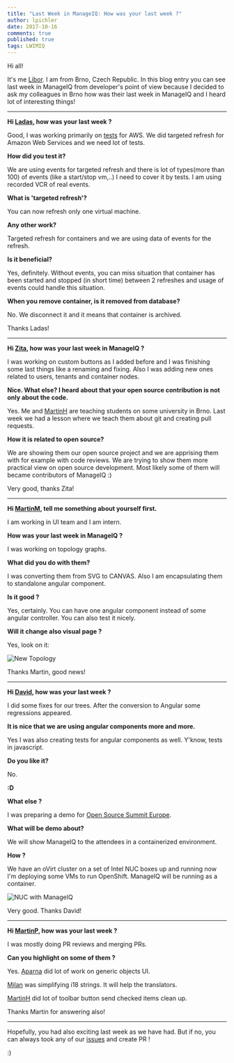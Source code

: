 ```yaml
---
title: "Last Week in ManageIQ: How was your last week ?"
author: lpichler
date: 2017-10-16
comments: true
published: true
tags: LWIMIQ
---
```


<intro>

Hi all!

It's me [Libor][lpichler]. I am from Brno, Czech Republic. In this blog entry you can see last week in ManageIQ from developer's point of view
because I decided to ask my colleagues in Brno how was their last week in ManageIQ and I heard lot of interesting things! 

---
**Hi [Ladas][lsmola],
how was your last week ?**

Good, I was working primarily on [tests][aws_test] for AWS.
We did targeted refresh for Amazon Web Services and we need lot of tests.

**How did you test it?**

We are using events for targeted refresh and there is lot of types(more than 100) of events (like a start/stop vm,..)
I need to cover it by tests. I am using recorded VCR of real events.

**What is 'targeted refresh'?**

You can now refresh only one virtual machine.

**Any other work?**

Targeted refresh for containers and we are using data of events for the refresh.

**Is it beneficial?**

Yes, definitely. Without events, you can miss situation that container has been started and stopped (in short time) 
between 2 refreshes and usage of events could handle this situation.

**When you remove container, is it removed from database?**

No. We disconnect it and it means that container is archived.

Thanks Ladas! 

---

**Hi [Zita][znemecko],
how was your last week in ManageIQ ?**

I was working on custom buttons as I added before and I was finishing some last things like a renaming and fixing.
Also I was adding new ones related to users, tenants and container nodes.

**Nice. What else? I heard about that your open source contribution is not only about the code.**

Yes. Me and [MartinH][himdel] are teaching students on some university in Brno. Last week we had a lesson where we teach them about git and
creating pull requests.

**How it is related to open source?**

We are showing them our open source project and we are apprising them with for example with code reviews. We are trying 
to show them more practical view on open source development. Most likely some of them will became contributors of ManageIQ :)

Very good, thanks Zita! 

---

**Hi [MartinM][Hyperkid123], tell me something about yourself first.**

I am working in UI team and I am intern.

**How was your last week in ManageIQ ?**

I was working on topology graphs.

**What did you do with them?**

I was converting them from SVG to CANVAS. Also I am encapsulating them to standalone angular component.

**Is it good ?**

Yes, certainly. You can have one angular component instead of some angular controller. You can also test it nicely.

**Will it change also visual page ?**

Yes, look on it:

![New Topology](/assets/images/blog/new-topology.png)

Thanks Martin, good news! 

---

**Hi [David][skateman],
how was your last week ?**

I did some fixes for our trees. After the conversion to Angular some regressions appeared.

**It is nice that we are using angular components more and more.**

Yes I was also creating tests for angular components as well. Y'know, tests in javascript.

**Do you like it?**

No.

**:D**

**What else ?**

I was preparing a demo for [Open Source Summit Europe][summit].

**What will be demo about?**

We will show ManageIQ to the attendees in a containerized environment.

**How ?**

We have an oVirt cluster on a set of Intel NUC boxes up and running now I'm deploying some VMs to run OpenShift. 
ManageIQ will be running as a container.

![NUC with ManageIQ](/assets/images/blog/nuc.jpg)

Very good. Thanks David!

---

**Hi [MartinP][martinpovolny],
how was your last week ?**

I was mostly doing PR reviews and merging PRs.

**Can you highlight on some of them ?**

Yes. [Aparna][Aparna] did lot of work on generic objects UI.

[Milan][Milan] was simplifying i18 strings. It will help the translators.

[MartinH][himdel] did lot of toolbar button send checked items clean up.

Thanks Martin for answering also!

---

<outro>

Hopefully, you had also exciting last week as we have had. 
But if no, you can always took any of our [issues](https://github.com/ManageIQ/manageiq/issues)
and create PR !

:)


[lpichler]: https://github.com/lpichler
[lsmola]: https://github.com/Ladas
[aws_test]: https://github.com/ManageIQ/manageiq-providers-amazon/pull/312
[znemecko]: https://github.com/ZitaNemeckova
[himdel]: https://github.com/himdel
[Hyperkid123]: https://github.com/Hyperkid123
[skateman]: https://github.com/skateman
[summit]: http://events.linuxfoundation.org/events/open-source-summit-europe
[martinpovolny]: https://github.com/martinpovolny
[Aparna]: https://github.com/AparnaKarve
[Milan]: https://github.com/mzazrivec
